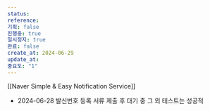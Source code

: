 ```yaml
---
status:
reference:
기획: false
진행중: true
일시정지: true
완료: false
create_at: 2024-06-29
update_at:
중요도: "1"
---
```


[[Naver Simple & Easy Notification Service]]

- 2024-06-28
발신번호 등록 서류 제출 후 대기 중
그 외 테스트는 성공적
